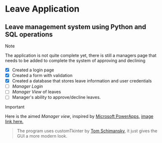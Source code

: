 # Leave Application
## Leave management system using Python and SQL operations
> [!NOTE]
> The application is not quite complete yet, there is still a managers page that needs to be added to complete the system of approving and declining

- [x] Created a login page
- [x] Created a form with validation
- [x] Created a database that stores leave information and user credentials
- [ ] *Manager Login*
- [ ] *Manager View* of leaves
- [ ] Manager's ability to approve/decline leaves.

> [!IMPORTANT]
> Here is the aimed *Manager view*, inspired by [Microsoft PowerApps](https://learn.microsoft.com/en-us/power-apps/maker/canvas-apps/customize-layout-sharepoint#change-the-layout), [image link here.](assets/gallery-before.png)

> The program uses customTkinter by [Tom Schimansky](https://customtkinter.tomschimansky.com/documentation/), it just gives the GUI a more modern look.
